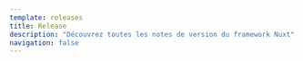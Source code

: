 ```yaml
---
template: releases
title: Release
description: "Découvrez toutes les notes de version du framework Nuxt"
navigation: false
---
```

